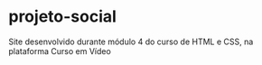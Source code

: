 # projeto-social
 Site desenvolvido durante módulo 4 do curso de HTML e CSS, na plataforma Curso em Vídeo
